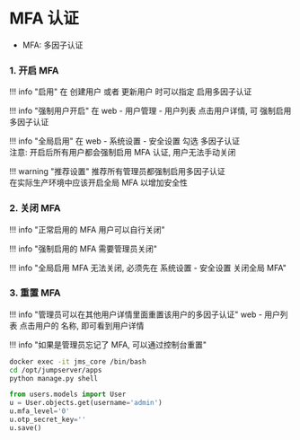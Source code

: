 # MFA 认证

- MFA: 多因子认证

### 1. 开启 MFA

!!! info "启用"
    在 创建用户 或者 更新用户 时可以指定 启用多因子认证

!!! info "强制用户开启"
    在 web - 用户管理 - 用户列表 点击用户详情, 可 强制启用多因子认证

!!! info "全局启用"
    在 web - 系统设置 - 安全设置 勾选 多因子认证  
    注意: 开启后所有用户都会强制启用 MFA 认证, 用户无法手动关闭

!!! warning "推荐设置"
    推荐所有管理员都强制启用多因子认证  
    在实际生产环境中应该开启全局 MFA 以增加安全性

### 2. 关闭 MFA

!!! info "正常启用的 MFA 用户可以自行关闭"

!!! info "强制启用的 MFA 需要管理员关闭"

!!! info "全局启用 MFA 无法关闭, 必须先在 系统设置 - 安全设置 关闭全局 MFA"

### 3. 重置 MFA

!!! info "管理员可以在其他用户详情里面重置该用户的多因子认证"
    web - 用户列表 点击用户的 名称, 即可看到用户详情

!!! info "如果是管理员忘记了 MFA, 可以通过控制台重置"

```sh
docker exec -it jms_core /bin/bash
cd /opt/jumpserver/apps
python manage.py shell
```
```python
from users.models import User
u = User.objects.get(username='admin')
u.mfa_level='0'
u.otp_secret_key=''
u.save()
```
